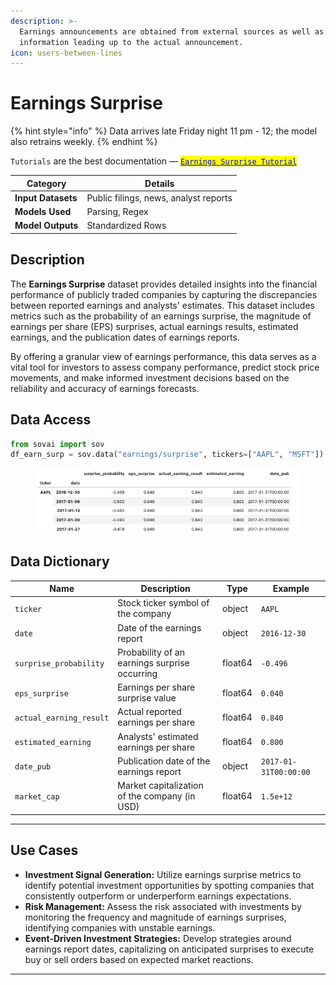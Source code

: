 ```yaml
---
description: >-
  Earnings announcements are obtained from external sources as well as estimate
  information leading up to the actual announcement.
icon: users-between-lines
---
```


# Earnings Surprise

{% hint style="info" %}
Data arrives late Friday night 11 pm - 12; the model also retrains weekly.
{% endhint %}

`Tutorials` are the best documentation — [<mark style="color:blue;">`Earnings Surprise Tutorial`</mark>](https://colab.research.google.com/github/sovai-research/sovai-public/blob/main/notebooks/datasets/Earnings%20Surprise.ipynb)

<table data-column-title-hidden data-view="cards"><thead><tr><th>Category</th><th>Details</th></tr></thead><tbody><tr><td><strong>Input Datasets</strong></td><td>Public filings, news, analyst reports</td></tr><tr><td><strong>Models Used</strong></td><td>Parsing, Regex</td></tr><tr><td><strong>Model Outputs</strong></td><td>Standardized Rows</td></tr></tbody></table>

## Description

The **Earnings Surprise** dataset provides detailed insights into the financial performance of publicly traded companies by capturing the discrepancies between reported earnings and analysts' estimates. This dataset includes metrics such as the probability of an earnings surprise, the magnitude of earnings per share (EPS) surprises, actual earnings results, estimated earnings, and the publication dates of earnings reports.&#x20;

By offering a granular view of earnings performance, this data serves as a vital tool for investors to assess company performance, predict stock price movements, and make informed investment decisions based on the reliability and accuracy of earnings forecasts.

## Data Access

```python
from sovai import sov
df_earn_surp = sov.data("earnings/surprise", tickers=["AAPL", "MSFT"])
```

<figure><img src="../../.gitbook/assets/image (158).png" alt=""><figcaption></figcaption></figure>

## Data Dictionary

| **Name**                | **Description**                               | **Type** | **Example**           |
| ----------------------- | --------------------------------------------- | -------- | --------------------- |
| `ticker`                | Stock ticker symbol of the company            | object   | `AAPL`                |
| `date`                  | Date of the earnings report                   | object   | `2016-12-30`          |
| `surprise_probability`  | Probability of an earnings surprise occurring | float64  | `-0.496`              |
| `eps_surprise`          | Earnings per share surprise value             | float64  | `0.040`               |
| `actual_earning_result` | Actual reported earnings per share            | float64  | `0.840`               |
| `estimated_earning`     | Analysts' estimated earnings per share        | float64  | `0.800`               |
| `date_pub`              | Publication date of the earnings report       | object   | `2017-01-31T00:00:00` |
| `market_cap`            | Market capitalization of the company (in USD) | float64  | `1.5e+12`             |

***

## Use Cases

* **Investment Signal Generation:** Utilize earnings surprise metrics to identify potential investment opportunities by spotting companies that consistently outperform or underperform earnings expectations.
* **Risk Management:** Assess the risk associated with investments by monitoring the frequency and magnitude of earnings surprises, identifying companies with unstable earnings.
* **Event-Driven Investment Strategies:** Develop strategies around earnings report dates, capitalizing on anticipated surprises to execute buy or sell orders based on expected market reactions.

***
